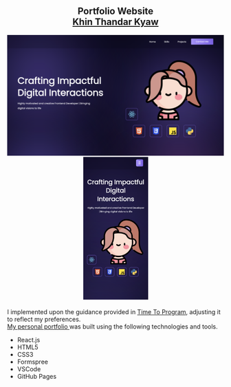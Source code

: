 <h2 align="center">
  Portfolio Website<br/>
  <a href="https://khinthandarkyaw98.github.io/ktdk-portfolio/" target="_blank">Khin Thandar Kyaw</a>
</h2>

<div align="center">
  <img src="./Images/dsk.png" alt="Demo" style="width:600px; height: auto;" />
  <img src="./Images/ph.png" alt="Demo" style="width:151px; height: auto;" />
</div>
<br/>

<div>
  I implemented upon the guidance provided in <a href="https://youtu.be/yp6tRkS-QBU?si=cqC0MZFQEjcCwF11">Time To Program</a>, adjusting it to reflect my preferences.
</div>

<div>
  <a href="https://khinthandarkyaw98.github.io/ktdk-portfolio/" target="_blank">My personal portfolio </a> was built using the following technologies and tools.
  <ul>
    <li>React.js</li>
    <li>HTML5</li>
    <li>CSS3</li>
    <li>Formspree</li>
    <li>VSCode</li>
    <li>GitHub Pages</li>
  </ul>
<div>



